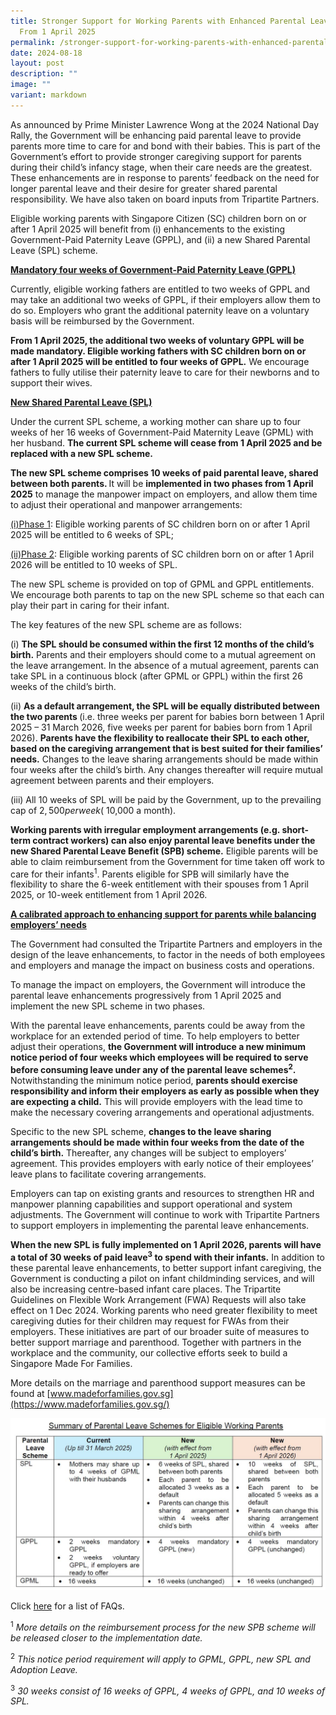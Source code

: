 ```yaml
---
title: Stronger Support for Working Parents with Enhanced Parental Leave Schemes
  From 1 April 2025
permalink: /stronger-support-for-working-parents-with-enhanced-parental-leave-schemes-from-1-april-2025/
date: 2024-08-18
layout: post
description: ""
image: ""
variant: markdown
---
```

As announced by Prime Minister Lawrence Wong at the 2024 National Day Rally, the Government will be enhancing paid parental leave to provide parents more time to care for and bond with their babies. This is part of the Government’s effort to provide stronger caregiving support for parents during their child’s infancy stage, when their care needs are the greatest. These enhancements are in response to parents’ feedback on the need for longer parental leave and their desire for greater shared parental responsibility. We have also taken on board inputs from Tripartite Partners.

Eligible working parents with Singapore Citizen (SC) children born on or after 1 April 2025 will benefit from (i) enhancements to the existing Government-Paid Paternity Leave (GPPL), and (ii) a new Shared Parental Leave (SPL) scheme.

<u><b>Mandatory four weeks of Government-Paid Paternity Leave (GPPL)</b></u>

Currently, eligible working fathers are entitled to two weeks of GPPL and may take an additional two weeks of GPPL, if their employers allow them to do so. Employers who grant the additional paternity leave on a voluntary basis will be reimbursed by the Government.

<b>From 1 April 2025, the additional two weeks of voluntary GPPL will be made mandatory. Eligible working fathers with SC children born on or after 1 April 2025 will be entitled to four weeks of GPPL.</b> We encourage fathers to fully utilise their paternity leave to care for their newborns and to support their wives.

<u><b>New Shared Parental Leave (SPL)</b></u>

Under the current SPL scheme, a working mother can share up to four weeks of her 16 weeks of Government-Paid Maternity Leave (GPML) with her husband. <b>The current SPL scheme will cease from 1 April 2025 and be replaced with a new SPL scheme.</b>

<b>The new SPL scheme comprises 10 weeks of paid parental leave, shared between both parents. </b> It will be <b>implemented in two phases from 1 April 2025</b> to manage the manpower impact on employers, and allow them time to adjust their operational and manpower arrangements:

<p style="margin-left: 40px">

<u>(i)Phase 1</u>: Eligible working parents of SC children born on or after 1 April 2025 will be entitled to 6 weeks of SPL;</p>

<p style="margin-left: 40px">

<u>(ii)Phase 2</u>: Eligible working parents of SC children born on or after 1 April 2026 will be entitled to 10 weeks of SPL.</p>

The new SPL scheme is provided on top of GPML and GPPL entitlements. We encourage both parents to tap on the new SPL scheme so that each can play their part in caring for their infant.

The key features of the new SPL scheme are as follows:

<p style="margin-left: 40px">

(i) <b>The SPL should be consumed within the first 12 months of the child’s birth.</b> Parents and their employers should come to a mutual agreement on the leave arrangement. In the absence of a mutual agreement, parents can take SPL in a continuous block (after GPML or GPPL) within the first 26 weeks of the child’s birth.</p>

<p style="margin-left: 40px">

(ii) <b>As a default arrangement, the SPL will be equally distributed between the two parents </b> (i.e. three weeks per parent for babies born between 1 April 2025 – 31 March 2026, five weeks per parent for babies born from 1 April 2026). <b>Parents have the flexibility to reallocate their SPL to each other, based on the caregiving arrangement that is best suited for their families’ needs.</b> Changes to the leave sharing arrangements should be made within four weeks after the child’s birth. Any changes thereafter will require mutual agreement between parents and their employers.</p>

<p style="margin-left: 40px">

(iii) All 10 weeks of SPL will be paid by the Government, up to the prevailing cap of $2,500 per week (~$10,000 a month).</p>

<b>Working parents with irregular employment arrangements (e.g. short-term contract workers) can also enjoy parental leave benefits under the new Shared Parental Leave Benefit (SPB) scheme.</b> Eligible parents will be able to claim reimbursement from the Government for time taken off work to care for their infants<sup>1</sup>. Parents eligible for SPB will similarly have the flexibility to share the 6-week entitlement with their spouses from 1 April 2025, or 10-week entitlement from 1 April 2026.

<u><b>A calibrated approach to enhancing support for parents while balancing employers’ needs</b></u>

The Government had consulted the Tripartite Partners and employers in the design of the leave enhancements, to factor in the needs of both employees and employers and manage the impact on business costs and operations.

To manage the impact on employers, the Government will introduce the parental leave enhancements progressively from 1 April 2025 and implement the new SPL scheme in two phases.

With the parental leave enhancements, parents could be away from the workplace for an extended period of time. To help employers to better adjust their operations, <b>the Government will introduce a new minimum notice period of four weeks which employees will be required to serve before consuming leave under any of the parental leave schemes<sup>2</sup>.</b> Notwithstanding the minimum notice period, <b>parents should exercise responsibility and inform their employers as early as possible when they are expecting a child.</b> This will provide employers with the lead time to make the necessary covering arrangements and operational adjustments.

Specific to the new SPL scheme, <b>changes to the leave sharing arrangements should be made within four weeks from the date of the child’s birth.</b> Thereafter, any changes will be subject to employers’ agreement. This provides employers with early notice of their employees’ leave plans to facilitate covering arrangements.

Employers can tap on existing grants and resources to strengthen HR and manpower planning capabilities and support operational and system adjustments. The Government will continue to work with Tripartite Partners to support employers in implementing the parental leave enhancements.

<b>When the new SPL is fully implemented on 1 April 2026, parents will have a total of 30 weeks of paid leave<sup>3</sup> to spend with their infants.</b> In addition to these parental leave enhancements, to better support infant caregiving, the Government is conducting a pilot on infant childminding services, and will also be increasing centre-based infant care places. The Tripartite Guidelines on Flexible Work Arrangement (FWA) Requests will also take effect on 1 Dec 2024. Working parents who need greater flexibility to meet caregiving duties for their children may request for FWAs from their employers. These initiatives are part of our broader suite of measures to better support marriage and parenthood. Together with partners in the workplace and the community, our collective efforts seek to build a Singapore Made For Families.

More details on the marriage and parenthood support measures can be found at [www.madeforfamilies.gov.sg](https://www.madeforfamilies.gov.sg/)

![Summary of Parental Leave Schemes](/images/press%20release%20images/Summary_of_Parental_Leave_Schemes.jpg)

Click [here](/files/FAQs_on_Parental_Leave_Enhancements_2024.pdf) for a list of FAQs.

<sup>1</sup> _More details on the reimbursement process for the new SPB scheme will be released closer to the implementation date._

<sup>2</sup> _This notice period requirement will apply to GPML, GPPL, new SPL and Adoption Leave._

<sup>3</sup> _30 weeks consist of 16 weeks of GPPL, 4 weeks of GPPL, and 10 weeks of SPL._